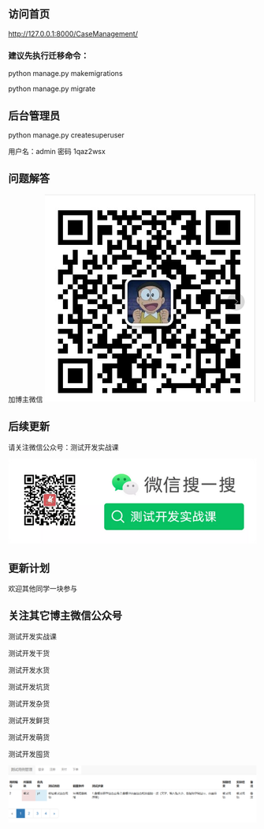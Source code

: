 ## 访问首页
http://127.0.0.1:8000/CaseManagement/
### 建议先执行迁移命令：
python manage.py  makemigrations

python manage.py  migrate

## 后台管理员
python manage.py  createsuperuser

用户名：admin 密码 1qaz2wsx 


## 问题解答
加博主微信
![img.png](博主微信.png)


## 后续更新
请关注微信公众号：测试开发实战课

![测试开发实战课.png](博主公众号.png)

## 更新计划
欢迎其他同学一块参与

## 关注其它博主微信公众号

测试开发实战课

测试开发干货

测试开发水货

测试开发坑货

测试开发杂货

测试开发鲜货

测试开发萌货

测试开发囤货

![img.png](img.png)



[comment]: <> (https://www.cnblogs.com/zhaoyingjie/p/9566033.html)